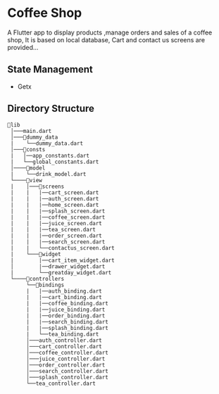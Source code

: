 # Coffee Shop
A Flutter app to display products ,manage orders and sales of a coffee shop, It is based on local database,
Cart and contact us screens are provided...

## State Management
- Getx 

## Directory Structure
```
📂lib
 │───main.dart  
 │───📂dummy_data
 |    └──dummy_data.dart
 │───📂consts  
 |   │──app_constants.dart
 |   └──global_constants.dart  
 │────📂model
 |    └──drink_model.dart
 └────📂view
 |    │───📂screens
 |    |   |──cart_screen.dart
 |    |   |──auth_screen.dart
 |    |   |──home_screen.dart
 |    |   |──splash_screen.dart
 |    |   |──coffee_screen.dart
 |    |   |──juice_screen.dart
 |    |   |──tea_screen.dart
 |    |   |──order_screen.dart
 |    |   |──search_screen.dart
 |    |   └──contactus_screen.dart
 |    └───📂widget
 |        |──cart_item_widget.dart
 │        |──drawer_widget.dart
 |        └──greatday_widget.dart
 └────📂controllers
      └──📂bindings
      |   |──auth_binding.dart
      |   |──cart_binding.dart
      |   |──coffee_binding.dart
      |   |──juice_binding.dart
      |   |──order_binding.dart
      |   |──search_binding.dart
      |   |──splash_binding.dart
      |   └──tea_binding.dart
      │───auth_controller.dart
      │───cart_controller.dart
      │───coffee_controller.dart
      │───juice_controller.dart
      │───order_controller.dart
      │───search_controller.dart
      │───splash_controller.dart
      └──tea_controller.dart
      
```
